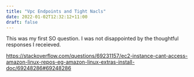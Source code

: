 ```yaml
---
title: "Vpc Endpoints and Tight Nacls"
date: 2022-01-02T12:32:12+11:00
draft: false
---
```


This was my first SO question. I was not disappointed by the thoughtful responses I receieved.

https://stackoverflow.com/questions/69231157/ec2-instance-cant-access-amazon-linux-repos-eg-amazon-linux-extras-install-doc/69248286#69248286
